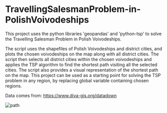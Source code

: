 # TravellingSalesmanProblem-in-PolishVoivodeships

This project uses the python libraries 'geopandas' and 'python-tsp' to solve the Travelling Salesman Problem in Polish Voivodeships.

The script uses the shapefiles of Polish Voivodeships and district cities, and plots the chosen voivodeships on the map along with all district cities.
The script then selects all district cities within the chosen voivodeships and applies the TSP algorithm to find the shortest path visiting all the selected cities.
The script also provides a visual representation of the shortest path on the map.
This project can be used as a starting point for solving the TSP problem in any region, by replacing global variable containing chosen regions.


Data comes from: https://www.diva-gis.org/datadown

![path](https://user-images.githubusercontent.com/101405852/212161187-05c4cdc8-6dc4-4fc5-a2af-3b82e0013ca1.png)
